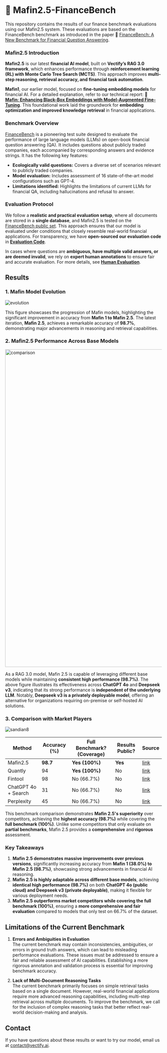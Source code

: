 # :rocket: Mafin2.5-FinanceBench

This repository contains the results of our finance benchmark evaluations using our Mafin2.5 system. These evaluations are based on the FinanceBench benchmark as introduced in the paper 
📄 [FinanceBench: A New Benchmark for Financial Question Answering](https://arxiv.org/pdf/2311.11944).

### Mafin2.5 Introduction

**Mafin2.5** is our latest **financial AI model**, built on **Vectify’s RAG 3.0 framework**, which enhances performance through **reinforcement learning (RL) with Monte Carlo Tree Search (MCTS)**. This approach improves **multi-step reasoning, retrieval accuracy, and financial task automation**.  

**Mafin1**, our earlier model, focused on **fine-tuning embedding models** for financial AI. For a detailed explanation, refer to our technical report:  📄 **[Mafin: Enhancing Black-Box Embeddings with Model-Augmented Fine-Tuning](https://arxiv.org/abs/2402.12177)**.  This foundational work laid the groundwork for **embedding optimization and improved knowledge retrieval** in financial applications.  


### Benchmark Overview

[FinanceBench](https://arxiv.org/pdf/2311.11944) is a pioneering test suite designed to evaluate the performance of large language models (LLMs) on open-book financial question answering (QA). It includes questions about publicly traded companies, each accompanied by corresponding answers and evidence strings. 
It has the following key features:
- **Ecologically valid questions:** Covers a diverse set of scenarios relevant to publicly traded companies.
- **Model evaluation:** Includes assessment of 16 state-of-the-art model configurations such as GPT-4.
- **Limitations identified:** Highlights the limitations of current LLMs for financial QA, including hallucinations and refusal to answer.

### Evaluation Protocol  

We follow a **realistic and practical evaluation setup**, where all documents are stored in a **single database**, and Mafin2.5 is tested on the [FinanceBench public set](https://github.com/patronus-ai/financebench). This approach ensures that our model is evaluated under conditions that closely resemble real-world financial applications.  For transparency, we have **open-sourced our evaluation code** in **[Evaluation Code](https://github.com/VectifyAI/Mafin2.5-FinanceBench/blob/main/eval.py)**.  

In cases where questions are **ambiguous, have multiple valid answers, or are deemed invalid**, we rely on **expert human annotations** to ensure fair and accurate evaluation. For more details, see **[Human Evaluation](https://github.com/VectifyAI/Mafin2.5-FinanceBench/tree/main/human_evaluations)**.


## Results
### 1. Mafin Model Evolution
![evolution](https://github.com/user-attachments/assets/f79a6759-6d46-4a25-86e2-deb55acf7f5a)


This figure showcases the progression of Mafin models, highlighting the significant improvement in accuracy from **Mafin 1 to Mafin 2.5**. The latest iteration, **Mafin 2.5**, achieves a remarkable accuracy of **98.7%**, demonstrating major advancements in reasoning and retrieval capabilities.


### 2. Mafin2.5 Performance Across Base Models
<img width="1020" alt="comparison" src="https://github.com/user-attachments/assets/f98957f4-dcdd-45fb-807e-198cb73b9452" />


As a RAG 3.0 model, Mafin 2.5 is capable of leveraging different base models while maintaining **consistent high performance (98.7%)**. The above figure illustrates its effectiveness across **ChatGPT 4o** and **Deepseek v3**, indicating that its strong performance is **independent of the underlying LLM**. Notably, **Deepseek v3 is a privately deployable model**, offering an alternative for organizations requiring on-premise or self-hosted AI solutions.


### 3. Comparison with Market Players

![sandian8](https://github.com/user-attachments/assets/469e2df8-64b5-4a15-9427-be83719dac2d)





<div align="center">

| Method               | Accuracy (%) | Full Benchmark? (Coverage) |  Results Public? | Source |
|----------------------|-------------|----------------------------|-----------------|--------|
| Mafin2.5           | **98.7**      | **Yes (100%)**             | **Yes**         | [link](https://github.com/VectifyAI/Mafin2.5-FinanceBench) |
| Quantly             | 94           | **Yes (100%)**             |  No              | [link](https://quantly.substack.com/p/evaluation-of-quantly-on-financebench) |
| Fintool             | 98           | No (66.7%)                 |  No              | [link](https://fintool.com/benchmark/chatgpt-versus-fintool) |
| ChatGPT 4o + Search | 31           | No (66.7%)                 |  No              | [link](https://fintool.com/benchmark/chatgpt-versus-fintool) |
| Perplexity          | 45           | No (66.7%)                 |  No              | [link](https://fintool.com/benchmark/perplexity-versus-fintool) |

</div>

This benchmark comparison demonstrates **Mafin 2.5's superiority** over competitors, achieving the **highest accuracy (98.7%)** while covering the **full benchmark (100%)**. Unlike some competitors that only evaluate on **partial benchmarks**, Mafin 2.5 provides a **comprehensive** and **rigorous** assessment.





### Key Takeaways
1. **Mafin 2.5 demonstrates massive improvements over previous versions**, significantly increasing accuracy from **Mafin 1 (38.0%) to Mafin 2.5 (98.7%)**, showcasing strong advancements in financial AI reasoning.
2. **Mafin 2.5 is highly adaptable across different base models**, achieving **identical high performance (98.7%)** on both **ChatGPT 4o (public cloud) and Deepseek v3 (private deployable)**, making it flexible for various deployment needs.
3. **Mafin 2.5 outperforms market competitors while covering the full benchmark (100%)**, ensuring a **more comprehensive and fair evaluation** compared to models that only test on 66.7% of the dataset.



## Limitations of the Current Benchmark  

1. **Errors and Ambiguities in Evaluation**  
   The current benchmark may contain inconsistencies, ambiguities, or errors in ground truth answers, which can lead to misleading performance evaluations. These issues must be addressed to ensure a fair and reliable assessment of AI capabilities. Establishing a more rigorous annotation and validation process is essential for improving benchmark accuracy.

2. **Lack of Multi-Document Reasoning Tasks**  
   The current benchmark primarily focuses on simple retrieval tasks based on a single document. However, real-world financial applications require more advanced reasoning capabilities, including multi-step retrieval across multiple documents. To improve the benchmark, we call for the inclusion of complex reasoning tasks that better reflect real-world decision-making and analysis.


## Contact
If you have questions about these results or want to try our model, email us at contact@vectify.ai.
